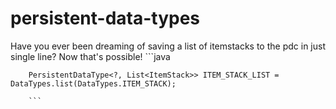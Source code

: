# persistent-data-types
Have you ever been dreaming of saving a list of itemstacks to the pdc in just single line? Now that's possible!
        ```java
        
        PersistentDataType<?, List<ItemStack>> ITEM_STACK_LIST = DataTypes.list(DataTypes.ITEM_STACK);
        
        ```
